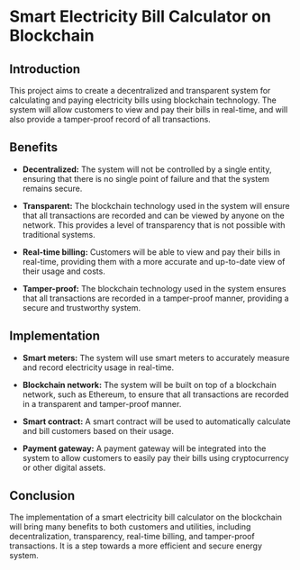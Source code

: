 # Smart Electricity Bill Calculator on Blockchain

## Introduction

This project aims to create a decentralized and transparent system for calculating and paying electricity bills using blockchain technology. The system will allow customers to view and pay their bills in real-time, and will also provide a tamper-proof record of all transactions.

## Benefits

- **Decentralized:** The system will not be controlled by a single entity, ensuring that there is no single point of failure and that the system remains secure.

- **Transparent:** The blockchain technology used in the system will ensure that all transactions are recorded and can be viewed by anyone on the network. This provides a level of transparency that is not possible with traditional systems.

- **Real-time billing:** Customers will be able to view and pay their bills in real-time, providing them with a more accurate and up-to-date view of their usage and costs.

- **Tamper-proof:** The blockchain technology used in the system ensures that all transactions are recorded in a tamper-proof manner, providing a secure and trustworthy system.

## Implementation

- **Smart meters:** The system will use smart meters to accurately measure and record electricity usage in real-time.

- **Blockchain network:** The system will be built on top of a blockchain network, such as Ethereum, to ensure that all transactions are recorded in a transparent and tamper-proof manner.

- **Smart contract:** A smart contract will be used to automatically calculate and bill customers based on their usage.

- **Payment gateway:** A payment gateway will be integrated into the system to allow customers to easily pay their bills using cryptocurrency or other digital assets.

## Conclusion

The implementation of a smart electricity bill calculator on the blockchain will bring many benefits to both customers and utilities, including decentralization, transparency, real-time billing, and tamper-proof transactions. It is a step towards a more efficient and secure energy system.
